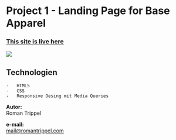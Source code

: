 # Project 1 - Landing Page for Base Apparel

### [This site is live here](https://rtrippel.github.io/ReDI-Project1---easy/)


![](Starterkit/design/mobile-design.jpg)

## Technologien
    -   HTML5
    -   CSS
    -   Responsive Desing mit Media Queries

**Autor:**  
Roman Trippel

**e-mail:**  
mail@romantrippel.com
